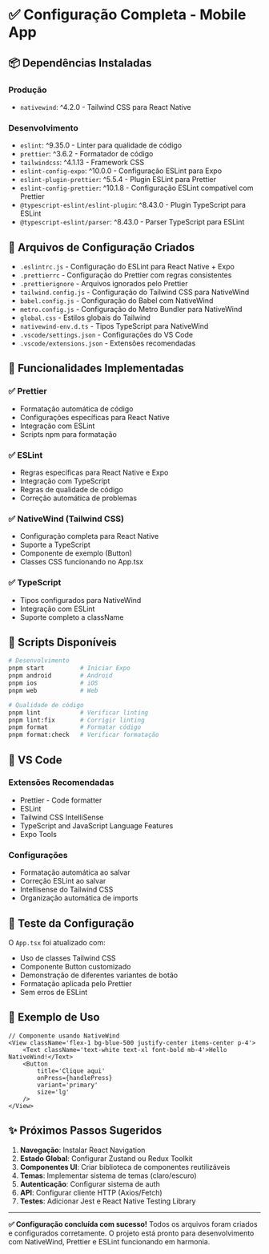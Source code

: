 # ✅ Configuração Completa - Mobile App

## 📦 Dependências Instaladas

### Produção

- `nativewind`: ^4.2.0 - Tailwind CSS para React Native

### Desenvolvimento

- `eslint`: ^9.35.0 - Linter para qualidade de código
- `prettier`: ^3.6.2 - Formatador de código
- `tailwindcss`: ^4.1.13 - Framework CSS
- `eslint-config-expo`: ^10.0.0 - Configuração ESLint para Expo
- `eslint-plugin-prettier`: ^5.5.4 - Plugin ESLint para Prettier
- `eslint-config-prettier`: ^10.1.8 - Configuração ESLint compatível com Prettier
- `@typescript-eslint/eslint-plugin`: ^8.43.0 - Plugin TypeScript para ESLint
- `@typescript-eslint/parser`: ^8.43.0 - Parser TypeScript para ESLint

## 📁 Arquivos de Configuração Criados

- `.eslintrc.js` - Configuração do ESLint para React Native + Expo
- `.prettierrc` - Configuração do Prettier com regras consistentes
- `.prettierignore` - Arquivos ignorados pelo Prettier
- `tailwind.config.js` - Configuração do Tailwind CSS para NativeWind
- `babel.config.js` - Configuração do Babel com NativeWind
- `metro.config.js` - Configuração do Metro Bundler para NativeWind
- `global.css` - Estilos globais do Tailwind
- `nativewind-env.d.ts` - Tipos TypeScript para NativeWind
- `.vscode/settings.json` - Configurações do VS Code
- `.vscode/extensions.json` - Extensões recomendadas

## 🎯 Funcionalidades Implementadas

### ✅ Prettier

- Formatação automática de código
- Configurações específicas para React Native
- Integração com ESLint
- Scripts npm para formatação

### ✅ ESLint

- Regras específicas para React Native e Expo
- Integração com TypeScript
- Regras de qualidade de código
- Correção automática de problemas

### ✅ NativeWind (Tailwind CSS)

- Configuração completa para React Native
- Suporte a TypeScript
- Componente de exemplo (Button)
- Classes CSS funcionando no App.tsx

### ✅ TypeScript

- Tipos configurados para NativeWind
- Integração com ESLint
- Suporte completo a className

## 🚀 Scripts Disponíveis

```bash
# Desenvolvimento
pnpm start          # Iniciar Expo
pnpm android        # Android
pnpm ios            # iOS
pnpm web            # Web

# Qualidade de código
pnpm lint           # Verificar linting
pnpm lint:fix       # Corrigir linting
pnpm format         # Formatar código
pnpm format:check   # Verificar formatação
```

## 🔧 VS Code

### Extensões Recomendadas

- Prettier - Code formatter
- ESLint
- Tailwind CSS IntelliSense
- TypeScript and JavaScript Language Features
- Expo Tools

### Configurações

- Formatação automática ao salvar
- Correção ESLint ao salvar
- Intellisense do Tailwind CSS
- Organização automática de imports

## 🧪 Teste da Configuração

O `App.tsx` foi atualizado com:

- Uso de classes Tailwind CSS
- Componente Button customizado
- Demonstração de diferentes variantes de botão
- Formatação aplicada pelo Prettier
- Sem erros de ESLint

## 🎨 Exemplo de Uso

```tsx
// Componente usando NativeWind
<View className='flex-1 bg-blue-500 justify-center items-center p-4'>
    <Text className='text-white text-xl font-bold mb-4'>Hello NativeWind!</Text>
    <Button
        title='Clique aqui'
        onPress={handlePress}
        variant='primary'
        size='lg'
    />
</View>
```

## ✨ Próximos Passos Sugeridos

1. **Navegação**: Instalar React Navigation
2. **Estado Global**: Configurar Zustand ou Redux Toolkit
3. **Componentes UI**: Criar biblioteca de componentes reutilizáveis
4. **Temas**: Implementar sistema de temas (claro/escuro)
5. **Autenticação**: Configurar sistema de auth
6. **API**: Configurar cliente HTTP (Axios/Fetch)
7. **Testes**: Adicionar Jest e React Native Testing Library

---

**✅ Configuração concluída com sucesso!**
Todos os arquivos foram criados e configurados corretamente. O projeto está pronto para desenvolvimento com NativeWind, Prettier e ESLint funcionando em harmonia.
